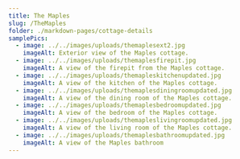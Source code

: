 ```yaml
---
title: The Maples
slug: /TheMaples
folder: ./markdown-pages/cottage-details
samplePics:
  - image: ../../images/uploads/themaplesext2.jpg
    imageAlt: Exterior view of the Maples cottage.
  - image: ../../images/uploads/themaplesfirepit.jpg
    imageAlt: A view of the firepit from the Maples cottage.
  - image: ../../images/uploads/themapleskitchenupdated.jpg
    imageAlt: A view of the kitchen of the Maples cottage.
  - image: ../../images/uploads/themaplesdiningroomupdated.jpg
    imageAlt: A view of the dining room of the Maples cottage.
  - image: ../../images/uploads/themaplesbedroomupdated.jpg
    imageAlt: A view of the bedroom of the Maples cottage.
  - image: ../../images/uploads/themapleslivingroomupdated.jpg
    imageAlt: A view of the living room of the Maples cottage.
  - image: ../../images/uploads/themaplesbathroomupdated.jpg
    imageAlt: A view of the Maples bathroom
---
```

